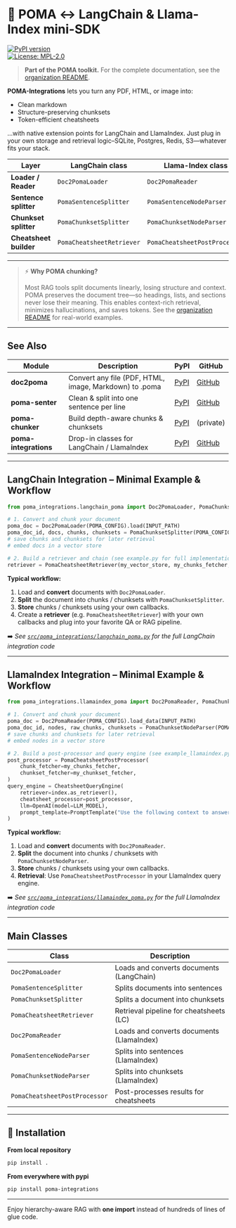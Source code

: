 # 🍍 POMA ↔ LangChain & Llama-Index mini-SDK

[![PyPI version](https://img.shields.io/pypi/v/poma-integrations.svg)](https://pypi.org/project/poma-integrations/)  
[![License: MPL-2.0](https://img.shields.io/badge/License-MPL%202.0-brightgreen.svg)](LICENSE)

> **Part of the POMA toolkit.** For the complete documentation, see the [organization README](https://github.com/poma-science/.github).

**POMA-Integrations** lets you turn any PDF, HTML, or image into:
- Clean markdown
- Structure-preserving chunksets
- Token-efficient cheatsheets

…with native extension points for LangChain and LlamaIndex. Just plug in your own storage and retrieval logic–SQLite, Postgres, Redis, S3—whatever fits your stack.

| Layer               | LangChain class                             | Llama-Index class                       |
|---------------------|---------------------------------------------|-----------------------------------------|
| **Loader / Reader** | `Doc2PomaLoader`                            | `Doc2PomaReader`                        |
| **Sentence splitter** | `PomaSentenceSplitter`                    | `PomaSentenceNodeParser`                |
| **Chunkset splitter** | `PomaChunksetSplitter`                    | `PomaChunksetNodeParser`                |
| **Cheatsheet builder** | `PomaCheatsheetRetriever`                | `PomaCheatsheetPostProcessor`           |

---

> ⚡ **Why POMA chunking?**
>
> Most RAG tools split documents linearly, losing structure and context. POMA preserves the document tree—so headings, lists, and sections never lose their meaning. This enables context-rich retrieval, minimizes hallucinations, and saves tokens. See the [organization README](https://github.com/poma-science/.github) for real-world examples.

---

## See Also

| Module | Description | PyPI | GitHub |
|--------|-------------|------|--------|
| **doc2poma** | Convert any file (PDF, HTML, image, Markdown) to .poma | [PyPI](https://pypi.org/project/doc2poma/) | [GitHub](https://github.com/poma-science/doc2poma) |
| **poma-senter** | Clean & split into one sentence per line | [PyPI](https://pypi.org/project/poma-senter/) | [GitHub](https://github.com/poma-science/poma-senter) |
| **poma-chunker** | Build depth-aware chunks & chunksets | [PyPI](https://pypi.org/project/poma-chunker/) | (private) |
| **poma-integrations** | Drop-in classes for LangChain / LlamaIndex | [PyPI](https://pypi.org/project/poma-integrations/) | [GitHub](https://github.com/poma-science/poma-integrations) |

---

## LangChain Integration – Minimal Example & Workflow

```python
from poma_integrations.langchain_poma import Doc2PomaLoader, PomaChunksetSplitter, PomaCheatsheetRetriever

# 1. Convert and chunk your document
poma_doc = Doc2PomaLoader(POMA_CONFIG).load(INPUT_PATH)
poma_doc_id, docs, chunks, chunksets = PomaChunksetSplitter(POMA_CONFIG).split_documents(poma_doc)
# save chunks and chunksets for later retrieval
# embed docs in a vector store

# 2. Build a retriever and chain (see example.py for full implementation)
retriever = PomaCheatsheetRetriever(my_vector_store, my_chunks_fetcher, my_chunkset_fetcher)
```

**Typical workflow:**
1. Load and **convert** documents with `Doc2PomaLoader`.
2. **Split** the document into chunks / chunksets with `PomaChunksetSplitter`.
3. **Store** chunks / chunksets using your own callbacks.
4. Create a **retriever** (e.g. `PomaCheatsheetRetriever`) with your own callbacks and plug into your favorite QA or RAG pipeline.

➡️ _See [`src/poma_integrations/langchain_poma.py`](./src/poma_integrations/langchain_poma.py) for the full LangChain integration code_

---

## LlamaIndex Integration – Minimal Example & Workflow

```python
from poma_integrations.llamaindex_poma import Doc2PomaReader, PomaChunksetNodeParser, PomaCheatsheetPostProcessor

# 1. Convert and chunk your document
poma_doc = Doc2PomaReader(POMA_CONFIG).load_data(INPUT_PATH)
poma_doc_id, nodes, raw_chunks, chunksets = PomaChunksetNodeParser(POMA_CONFIG).get_nodes_from_documents(poma_doc)
# save chunks and chunksets for later retrieval
# embed nodes in a vector store

# 2. Build a post-processor and query engine (see example_llamaindex.py for full implementation)
post_processor = PomaCheatsheetPostProcessor(
    chunk_fetcher=my_chunks_fetcher,
    chunkset_fetcher=my_chunkset_fetcher,
)
query_engine = CheatsheetQueryEngine(
    retriever=index.as_retriever(),
    cheatsheet_processor=post_processor,
    llm=OpenAI(model=LLM_MODEL),
    prompt_template=PromptTemplate("Use the following context to answer the question.\n\n{context}\n\nQuestion: {question}"),
)
```

**Typical workflow:**
1. Load and **convert** documents with `Doc2PomaReader`.
2. **Split** the document into chunks / chunksets with `PomaChunksetNodeParser`.
3. **Store** chunks / chunksets using your own callbacks.
4. **Retrieval**: Use `PomaCheatsheetPostProcessor` in your LlamaIndex query engine.

➡️ _See [`src/poma_integrations/llamaindex_poma.py`](./src/poma_integrations/llamaindex_poma.py) for the full LlamaIndex integration code_

---

## Main Classes

| Class                        | Description                                 |
|------------------------------|---------------------------------------------|
| `Doc2PomaLoader`             | Loads and converts documents (LangChain)    |
| `PomaSentenceSplitter`       | Splits documents into sentences             |
| `PomaChunksetSplitter`       | Splits a document into chunksets            |
| `PomaCheatsheetRetriever`    | Retrieval pipeline for cheatsheets (LC)     |
| `Doc2PomaReader`             | Loads and converts documents (LlamaIndex)   |
| `PomaSentenceNodeParser`     | Splits into sentences (LlamaIndex)          |
| `PomaChunksetNodeParser`     | Splits into chunksets (LlamaIndex)          |
| `PomaCheatsheetPostProcessor`| Post-processes results for cheatsheets      |

---

## 🚀 Installation

**From local repository**
```bash
pip install .
```

**From everywhere with pypi**
```bash
pip install poma-integrations
```

---

Enjoy hierarchy-aware RAG with **one import** instead of hundreds of lines of
glue code.
